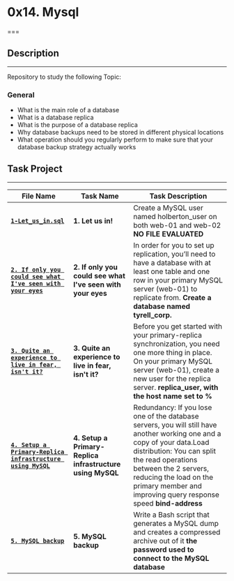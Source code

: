# 0x14. Mysql

===
## Description

---
Repository to study the following Topic:

### General

- What is the main role of a database
- What is a database replica
- What is the purpose of a database replica
- Why database backups need to be stored in different physical locations
- What operation should you regularly perform to make sure that your database backup strategy actually works

## Task Project

---
File Name|Task Name|Task Description
---|---|---
[**`1-Let_us_in.sql`**](...)|**1. Let us in!**|Create a MySQL user named holberton_user on both web-01 and web-02 **NO FILE EVALUATED**
[**`2. If only you could see what I've seen with your eyes`**](...)|**2. If only you could see what I've seen with your eyes**|In order for you to set up replication, you’ll need to have a database with at least one table and one row in your primary MySQL server (web-01) to replicate from. **Create a database named tyrell_corp.**
[**`3. Quite an experience to live in fear, isn't it?`**](...)|**3. Quite an experience to live in fear, isn't it?**|Before you get started with your primary-replica synchronization, you need one more thing in place. On your primary MySQL server (web-01), create a new user for the replica server. **replica_user, with the host name set to %**
[**`4. Setup a Primary-Replica infrastructure using MySQL`**](...)|**4. Setup a Primary-Replica infrastructure using MySQL**|Redundancy: If you lose one of the database servers, you will still have another working one and a copy of your data.Load distribution: You can split the read operations between the 2 servers, reducing the load on the primary member and improving query response speed **bind-address**
[**`5. MySQL backup`**](...)|**5. MySQL backup**|Write a Bash script that generates a MySQL dump and creates a compressed archive out of it **the password used to connect to the MySQL database**
